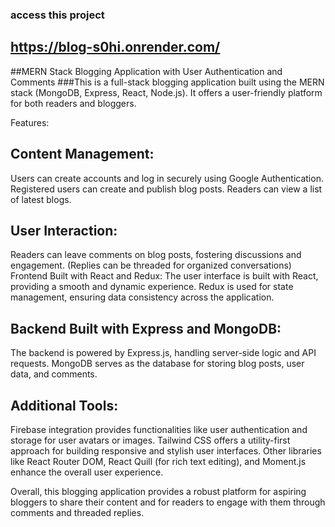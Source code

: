 ### access this project 
## https://blog-s0hi.onrender.com/

##MERN Stack Blogging Application with User Authentication and Comments
###This is a full-stack blogging application built using the MERN stack (MongoDB, Express, React, Node.js). It offers a user-friendly platform for both readers and bloggers.

Features:

## Content Management:
Users can create accounts and log in securely using Google Authentication.
Registered users can create and publish blog posts.
Readers can view a list of latest blogs.

## User Interaction:
Readers can leave comments on blog posts, fostering discussions and engagement. (Replies can be threaded for organized conversations)
Frontend Built with React and Redux:
The user interface is built with React, providing a smooth and dynamic experience.
Redux is used for state management, ensuring data consistency across the application.

## Backend Built with Express and MongoDB:
The backend is powered by Express.js, handling server-side logic and API requests.
MongoDB serves as the database for storing blog posts, user data, and comments.

## Additional Tools:
Firebase integration provides functionalities like user authentication and storage for user avatars or images.
Tailwind CSS offers a utility-first approach for building responsive and stylish user interfaces.
Other libraries like React Router DOM, React Quill (for rich text editing), and Moment.js enhance the overall user experience.

Overall, this blogging application provides a robust platform for aspiring bloggers to share their content and for readers to engage with them through comments and threaded replies.
